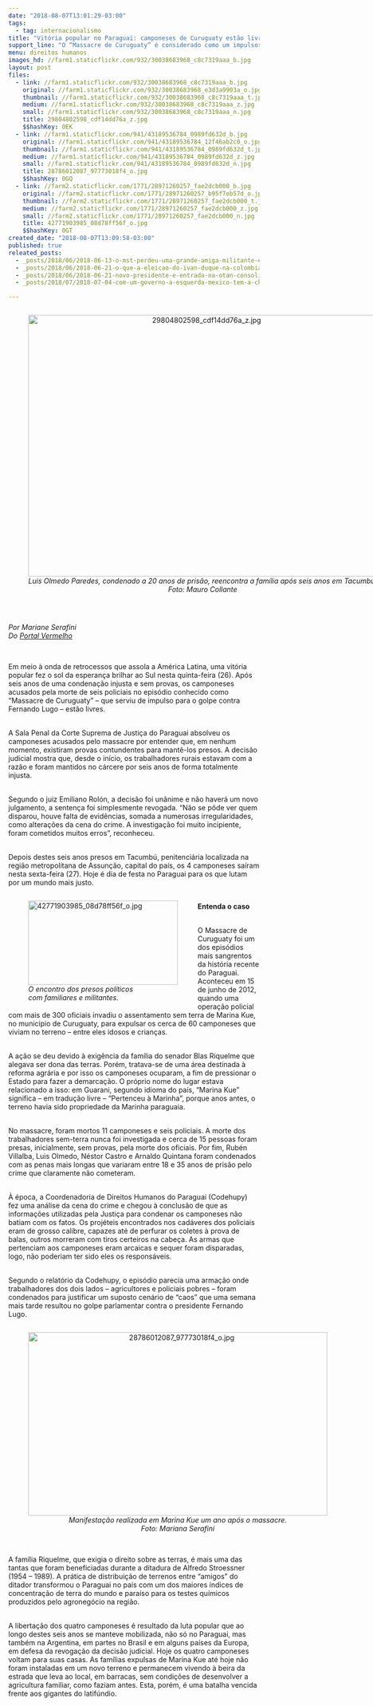 ```yaml
---
date: "2018-08-07T13:01:29-03:00"
tags:
  - tag: internacionalismo
title: "Vitória popular no Paraguai: camponeses de Curuguaty estão livres"
support_line: "O “Massacre de Curuguaty” é considerado como um impulsor para o golpe contra o ex-presidente Fernando Lugo, em 2012"
menu: direitos humanos
images_hd: //farm1.staticflickr.com/932/30038683968_c8c7319aaa_b.jpg
layout: post
files:
  - link: //farm1.staticflickr.com/932/30038683968_c8c7319aaa_b.jpg
    original: //farm1.staticflickr.com/932/30038683968_e3d3a9903a_o.jpg
    thumbnail: //farm1.staticflickr.com/932/30038683968_c8c7319aaa_t.jpg
    medium: //farm1.staticflickr.com/932/30038683968_c8c7319aaa_z.jpg
    small: //farm1.staticflickr.com/932/30038683968_c8c7319aaa_n.jpg
    title: 29804802598_cdf14dd76a_z.jpg
    $$hashKey: 0EK
  - link: //farm1.staticflickr.com/941/43189536784_0989fd632d_b.jpg
    original: //farm1.staticflickr.com/941/43189536784_12f46ab2c0_o.jpg
    thumbnail: //farm1.staticflickr.com/941/43189536784_0989fd632d_t.jpg
    medium: //farm1.staticflickr.com/941/43189536784_0989fd632d_z.jpg
    small: //farm1.staticflickr.com/941/43189536784_0989fd632d_n.jpg
    title: 28786012087_97773018f4_o.jpg
    $$hashKey: 0GQ
  - link: //farm2.staticflickr.com/1771/28971260257_fae2dcb000_b.jpg
    original: //farm2.staticflickr.com/1771/28971260257_b95f7eb57d_o.jpg
    thumbnail: //farm2.staticflickr.com/1771/28971260257_fae2dcb000_t.jpg
    medium: //farm2.staticflickr.com/1771/28971260257_fae2dcb000_z.jpg
    small: //farm2.staticflickr.com/1771/28971260257_fae2dcb000_n.jpg
    title: 42771903985_08d78ff56f_o.jpg
    $$hashKey: 0GT
created_date: "2018-08-07T13:09:58-03:00"
published: true
releated_posts:
  - _posts/2018/06/2018-06-13-o-mst-perdeu-uma-grande-amiga-militante-e-internacionalista.md
  - _posts/2018/06/2018-06-21-o-que-a-eleicao-do-ivan-duque-na-colombia-significa-para-a-america-latina-e-o-caribe.md
  - _posts/2018/06/2018-06-21-novo-presidente-e-entrada-na-otan-consolidam-interesses-dos-eua-na-colombia.md
  - _posts/2018/07/2018-07-04-com-um-governo-a-esquerda-mexico-tem-a-chance-de-reverter-indices-de-violencia.md

---
```

<div style="text-align:center">
<figure class="image" style="display:inline-block"><img alt="29804802598_cdf14dd76a_z.jpg" height="525" src="//farm1.staticflickr.com/932/30038683968_c8c7319aaa_b.jpg" width="700" />
<figcaption><em>Luis Olmedo Paredes, condenado a 20 anos de pris&atilde;o, reencontra a fam&iacute;lia ap&oacute;s seis anos em Tacumb&uacute;.<br />
Foto: Mauro Collante</em></figcaption>
</figure>
</div>

<p>&nbsp;</p>

<p><em>Por Mariane Serafini<br />
Do <a href="http://www.vermelho.org.br/noticia/313456-1">Portal Vermelho</a></em></p>

<p>&nbsp;</p>

<p>Em meio &agrave; onda de retrocessos que assola a Am&eacute;rica Latina, uma vit&oacute;ria popular fez o sol da esperan&ccedil;a brilhar ao Sul nesta quinta-feira (26). Ap&oacute;s seis anos de uma condena&ccedil;&atilde;o injusta e sem provas, os camponeses acusados pela morte de seis policiais no epis&oacute;dio conhecido como &ldquo;Massacre de Curuguaty&rdquo; &ndash; que serviu de impulso para o golpe contra Fernando Lugo &ndash; est&atilde;o livres.&nbsp;</p>

<p><br />
A Sala Penal da Corte Suprema de Justi&ccedil;a do Paraguai absolveu os camponeses acusados pelo massacre por entender que, em nenhum momento, existiram provas contundentes para mant&ecirc;-los presos. A decis&atilde;o judicial mostra que, desde o in&iacute;cio, os trabalhadores rurais estavam com a raz&atilde;o e foram mantidos no c&aacute;rcere por seis anos de forma totalmente injusta.&nbsp;</p>

<p><br />
Segundo o juiz Emiliano Rol&oacute;n, a decis&atilde;o foi un&acirc;nime e n&atilde;o haver&aacute; um novo julgamento, a senten&ccedil;a foi simplesmente revogada. &ldquo;N&atilde;o se p&ocirc;de ver quem disparou, houve falta de evid&ecirc;ncias, somada a numerosas irregularidades, como altera&ccedil;&otilde;es da cena do crime. A investiga&ccedil;&atilde;o foi muito incipiente, foram cometidos muitos erros&rdquo;, reconheceu.&nbsp;</p>

<p><br />
Depois destes seis anos presos em Tacumb&uacute;, penitenci&aacute;ria localizada na regi&atilde;o metropolitana de Assun&ccedil;&atilde;o, capital do pa&iacute;s, os 4 camponeses sa&iacute;ram nesta sexta-feira (27). Hoje &eacute; dia de festa no Paraguai para os que lutam por um mundo mais justo.&nbsp;</p>

<figure class="image" style="float:left"><img alt="42771903985_08d78ff56f_o.jpg" height="169" src="//farm2.staticflickr.com/1771/28971260257_fae2dcb000_b.jpg" width="300" />
<figcaption><em>O encontro dos presos pol&iacute;ticos<br />
com familiares e militantes.</em></figcaption>
</figure>

<p><br />
<strong>Entenda o caso&nbsp;</strong></p>

<p><br />
O Massacre de Curuguaty foi um dos epis&oacute;dios mais sangrentos da hist&oacute;ria recente do Paraguai. Aconteceu em 15 de junho de 2012, quando uma opera&ccedil;&atilde;o policial com mais de 300 oficiais invadiu o assentamento sem terra de Marina Kue, no munic&iacute;pio de Curuguaty, para expulsar os cerca de 60 camponeses que viviam no terreno &ndash; entre eles idosos e crian&ccedil;as.&nbsp;</p>

<p><br />
A a&ccedil;&atilde;o se deu devido &agrave; exig&ecirc;ncia da fam&iacute;lia do senador Blas Riquelme que alegava ser dona das terras. Por&eacute;m, tratava-se de uma &aacute;rea destinada &agrave; reforma agr&aacute;ria e por isso os camponeses ocuparam, a fim de pressionar o Estado para fazer a demarca&ccedil;&atilde;o. O pr&oacute;prio nome do lugar estava relacionado a isso: em Guarani, segundo idioma do pa&iacute;s, &ldquo;Marina Kue&rdquo; significa &ndash; em tradu&ccedil;&atilde;o livre &ndash; &ldquo;Pertenceu &agrave; Marinha&rdquo;, porque anos antes, o terreno havia sido propriedade da Marinha paraguaia.&nbsp;</p>

<p><br />
No massacre, foram mortos 11 camponeses e seis policiais. A morte dos trabalhadores sem-terra nunca foi investigada e cerca de 15 pessoas foram presas, inicialmente, sem provas, pela morte dos oficiais. Por fim, Rub&eacute;n Villalba, Luis Olmedo, N&eacute;stor Castro e Arnaldo Quintana foram condenados com as penas mais longas que variaram entre 18 e 35 anos de pris&atilde;o pelo crime que claramente n&atilde;o cometeram.&nbsp;</p>

<p><br />
&Agrave; &eacute;poca, a Coordenadoria de Direitos Humanos do Paraguai (Codehupy) fez uma an&aacute;lise da cena do crime e chegou &agrave; conclus&atilde;o de que as informa&ccedil;&otilde;es utilizadas pela Justi&ccedil;a para condenar os camponeses n&atilde;o batiam com os fatos. Os proj&eacute;teis encontrados nos cad&aacute;veres dos policiais eram de grosso calibre, capazes at&eacute; de perfurar os coletes &agrave; prova de balas, outros morreram com tiros certeiros na cabe&ccedil;a. As armas que pertenciam aos camponeses eram arcaicas e sequer foram disparadas, logo, n&atilde;o poderiam ter sido eles os respons&aacute;veis.&nbsp;</p>

<p><br />
Segundo o relat&oacute;rio da Codehupy, o epis&oacute;dio parecia uma arma&ccedil;&atilde;o onde trabalhadores dos dois lados &ndash; agricultores e policiais pobres &ndash; foram condenados para justificar um suposto cen&aacute;rio de &ldquo;caos&rdquo; que uma semana mais tarde resultou no golpe parlamentar contra o presidente Fernando Lugo.&nbsp;</p>

<div style="text-align:center">
<figure class="image" style="display:inline-block"><img alt="28786012087_97773018f4_o.jpg" height="368" src="//farm1.staticflickr.com/941/43189536784_0989fd632d_b.jpg" width="600" />
<figcaption><em>Manifesta&ccedil;&atilde;o realizada em Marina Kue um ano ap&oacute;s o massacre.<br />
Foto: Mariana Serafini</em></figcaption>
</figure>
</div>

<p><br />
A fam&iacute;lia Riquelme, que exigia o direito sobre as terras, &eacute; mais uma das tantas que foram beneficiadas durante a ditadura de Alfredo Stroessner (1954 &ndash; 1989). A pr&aacute;tica de distribui&ccedil;&atilde;o de terrenos entre &ldquo;amigos&rdquo; do ditador transformou o Paraguai no pa&iacute;s com um dos maiores &iacute;ndices de concentra&ccedil;&atilde;o de terra do mundo e para&iacute;so para os testes qu&iacute;micos produzidos pelo agroneg&oacute;cio na regi&atilde;o.&nbsp;</p>

<p><br />
A liberta&ccedil;&atilde;o dos quatro camponeses &eacute; resultado da luta popular que ao longo destes seis anos se manteve mobilizada, n&atilde;o s&oacute; no Paraguai, mas tamb&eacute;m na Argentina, em partes no Brasil e em alguns pa&iacute;ses da Europa, em defesa da revoga&ccedil;&atilde;o da decis&atilde;o judicial. Hoje os quatro camponeses voltam para suas casas. As fam&iacute;lias expulsas de Marina Kue at&eacute; hoje n&atilde;o foram instaladas em um novo terreno e permanecem vivendo &agrave; beira da estrada que leva ao local, em barracas, sem condi&ccedil;&otilde;es de desenvolver a agricultura familiar, como faziam antes. Esta, por&eacute;m, &eacute; uma batalha vencida frente aos gigantes do latif&uacute;ndio.</p>
